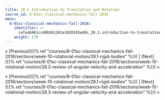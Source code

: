 ```yaml
---
title: 28.2 Introduction to Translation and Rotation
course_id: 8-01sc-classical-mechanics-fall-2016
menu:
  8-01sc-classical-mechanics-fall-2016:
    identifier: >-
      cafeab961cc40b561181e1020195ed8c_28.2-introduction-to-translation-and-rotation
    weight: 170
---
```

« [Previous]({{% ref "courses/8-01sc-classical-mechanics-fall-2016/sections/week-10-rotational-motion/28.1-rigid-bodies" %}}) | [Next]({{% ref "courses/8-01sc-classical-mechanics-fall-2016/sections/week-10-rotational-motion/28.3-review-of-angular-velocity-and-acceleration" %}}) »

« [Previous]({{% ref "courses/8-01sc-classical-mechanics-fall-2016/sections/week-10-rotational-motion/28.1-rigid-bodies" %}}) | [Next]({{% ref "courses/8-01sc-classical-mechanics-fall-2016/sections/week-10-rotational-motion/28.3-review-of-angular-velocity-and-acceleration" %}}) »